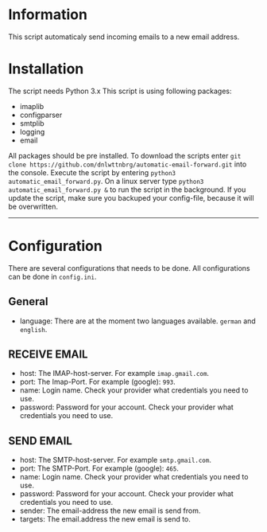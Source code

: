 # Information
This script automaticaly send incoming emails to a new email address.

# Installation
The script needs Python 3.x
This script is using following packages:

- imaplib <br>
- configparser <br>
- smtplib <br>
- logging <br>
- email <br>


All packages should be pre installed.
To download the scripts enter `git clone https://github.com/dnlwttnbrg/automatic-email-forward.git` into the console.
Execute the script by entering `python3 automatic_email_forward.py`. On a linux server type `python3 automatic_email_forward.py &` to run the script in the background.
If you update the script, make sure you backuped your config-file, because it will be overwritten.



------------

# Configuration
There are several configurations that needs to be done. All configurations can be done in `config.ini`. <br>
## General
- language: There are at the moment two languages available. `german` and `english`.
## RECEIVE EMAIL
- host: The IMAP-host-server. For example `imap.gmail.com`.<br>
- port: The Imap-Port. For example (google): `993`.<br>
- name: Login name. Check your provider what credentials you need to use.<br>
- password: Password for your account. Check your provider what credentials you need to use.<br>
## SEND EMAIL
- host: The SMTP-host-server. For example `smtp.gmail.com`.<br>
- port: The SMTP-Port. For example (google): `465`.<br>
- name: Login name. Check your provider what credentials you need to use.<br>
- password: Password for your account. Check your provider what credentials you need to use.<br>
- sender: The email-address the new email is send from. <br>
- targets: The email.address the new email is send to.

